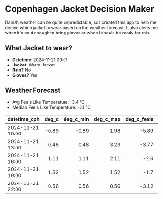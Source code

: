 
# Copenhagen Jacket Decision Maker

Danish weather can be quite unpredictable, so I created this app to help me decide which jacket to wear based on the weather forecast. 
It also alerts me when it's cold enough to bring gloves or when I should be ready for rain.

## What Jacket to wear?

- **Datetime**: 2024-11-21 09:01
- **Jacket**: Warm Jacket
- **Rain?** No
- **Gloves?** Yes

## Weather Forecast
- Avg Feels Like Temperature: -3.4 °C
- Median Feels Like Temperature: -3.1 °C

| datetime_cph     |   deg_c |   deg_c_min |   deg_c_max |   deg_c_feels | weather   | wind   | rain   |
|:-----------------|--------:|------------:|------------:|--------------:|:----------|:-------|:-------|
| 2024-11-21 10:00 |   -0.89 |       -0.89 |        1.98 |         -5.89 | Clear     | Low    | None   |
| 2024-11-21 13:00 |    0.48 |        0.48 |        3.23 |         -3.77 | Clear     | Low    | None   |
| 2024-11-21 16:00 |    1.11 |        1.11 |        2.11 |         -2.6  | Clear     | Low    | None   |
| 2024-11-21 19:00 |    1.52 |        1.52 |        1.52 |         -1.7  | Clouds    | Low    | None   |
| 2024-11-21 22:00 |    0.56 |        0.56 |        0.56 |         -3.12 | Clouds    | Low    | None   |
        